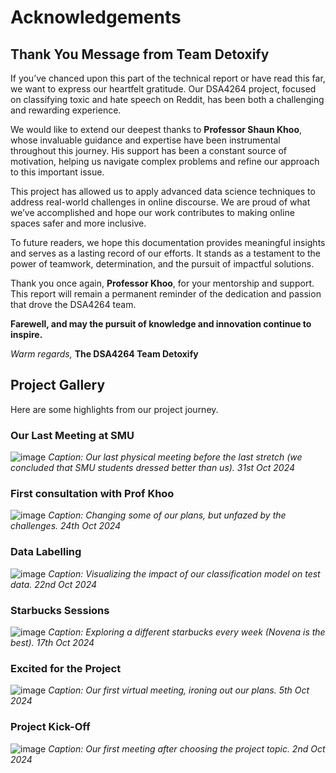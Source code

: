 # Acknowledgements

## Thank You Message from Team Detoxify

If you’ve chanced upon this part of the technical report or have read this far, we want to express our heartfelt gratitude. Our DSA4264 project, focused on classifying toxic and hate speech on Reddit, has been both a challenging and rewarding experience.

We would like to extend our deepest thanks to **Professor Shaun Khoo**, whose invaluable guidance and expertise have been instrumental throughout this journey. His support has been a constant source of motivation, helping us navigate complex problems and refine our approach to this important issue.

This project has allowed us to apply advanced data science techniques to address real-world challenges in online discourse. We are proud of what we’ve accomplished and hope our work contributes to making online spaces safer and more inclusive.

To future readers, we hope this documentation provides meaningful insights and serves as a lasting record of our efforts. It stands as a testament to the power of teamwork, determination, and the pursuit of impactful solutions.

Thank you once again, **Professor Khoo**, for your mentorship and support. This report will remain a permanent reminder of the dedication and passion that drove the DSA4264 team.

**Farewell, and may the pursuit of knowledge and innovation continue to inspire.**

_Warm regards,_
**The DSA4264 Team Detoxify**

## Project Gallery

Here are some highlights from our project journey.

### Our Last Meeting at SMU

![image](5.jpg)
_Caption: Our last physical meeting before the last stretch (we concluded that SMU students dressed better than us). 31st Oct 2024_

### First consultation with Prof Khoo

![image](4.jpg)
_Caption: Changing some of our plans, but unfazed by the challenges. 24th Oct 2024_

### Data Labelling

![image](3.jpg)
_Caption: Visualizing the impact of our classification model on test data. 22nd Oct 2024_

### Starbucks Sessions

![image](2.jpg)
_Caption: Exploring a different starbucks every week (Novena is the best). 17th Oct 2024_

### Excited for the Project

![image](1.jpg)
_Caption: Our first virtual meeting, ironing out our plans. 5th Oct 2024_

### Project Kick-Off

![image](0.jpg)
_Caption: Our first meeting after choosing the project topic. 2nd Oct 2024_
